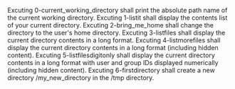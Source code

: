 Excuting 0-current_working_directory shall print the absolute path name of the current working directory.
Excuting 1-listit shall display the contents list of your current directory.
Excuting 2-bring_me_home shall change the directory to the user's home directory.
Excuting 3-listfiles shall display the current directory contents in a long format.
Excuting 4-listmorefiles shall display the current directory contents in a long format (including hidden content).
Excuting 5-listfilesdigitonly shall display the current directory contents in a long format with user and group IDs displayed numerically (including hidden content).
Excuting 6-firstdirectory shall create a new directory /my_new_directory in the /tmp directory.
